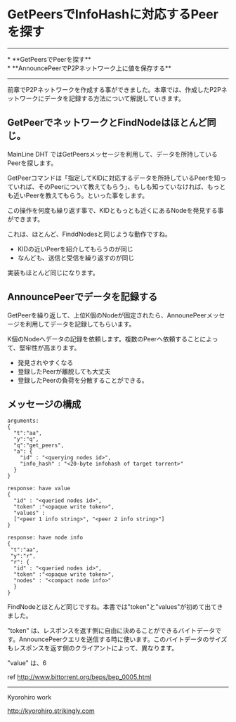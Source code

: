 # GetPeersでInfoHashに対応するPeerを探す
<hr>
* **GetPeersでPeerを探す**
<br>
* **AnnouncePeerでP2Pネットワーク上に値を保存する**
<br>
<hr>

前章でP2Pネットワークを作成する事ができました。本章では、作成したP2Pネットワークにデータを記録する方法について解説していきます。


## GetPeerでネットワークとFindNodeはほとんど同じ。

MainLine DHT ではGetPeersメッセージを利用して、データを所持しているPeerを探します。

GetPeerコマンドは「指定してKIDに対応するデータを所持しているPeerを知っていれば、そのPeerについて教えてもらう」、もしも知っていなければ、もっとも近いPeerを教えてもらう。といった事をします。

この操作を何度も繰り返す事で、KIDともっとも近くにあるNodeを発見する事ができます。

これは、ほとんど、FinddNodesと同じような動作ですね。
* KIDの近いPeerを紹介してもらうのが同じ
* なんども、送信と受信を繰り返すのが同じ

実装もほとんど同じになります。


## AnnouncePeerでデータを記録する

GetPeerを繰り返して、上位K個のNodeが固定されたら、AnnounePeerメッセージを利用してデータを記録してもらいます。

K個のNodeへデータの記録を依頼します。複数のPeerへ依頼することによって、堅牢性が高まります。

* 発見されやすくなる
* 登録したPeerが離脱しても大丈夫
* 登録したPeerの負荷を分散することができる。


## メッセージの構成

```
arguments:  
{
  "t":"aa",
  "y":"q",
  "q":"get_peers", 
  "a": {
    "id" : "<querying nodes id>", 
    "info_hash" : "<20-byte infohash of target torrent>"
  }
}

response: have value
{
  "id" : "<queried nodes id>",
  "token" :"<opaque write token>",
  "values" : 
  ["<peer 1 info string>", "<peer 2 info string>"]
}

response: have node info
{
 "t":"aa",
 "y":"r",
 "r": {
  "id" : "<queried nodes id>",
  "token" :"<opaque write token>",
  "nodes" : "<compact node info>"
  }
}
```

FindNodeとほとんど同じですね。本書では"token"と"values"が初めて出てきました。

"token" は、レスポンスを返す側に自由に決めることができるバイトデータです。AnnouncePeerクエリを送信する時に使います。このバイトデータのサイズもレスポンスを返す側のクライアントによって、異なります。

"value" は、6

ref http://www.bittorrent.org/beps/bep_0005.html

-------
Kyorohiro work

http://kyorohiro.strikingly.com

